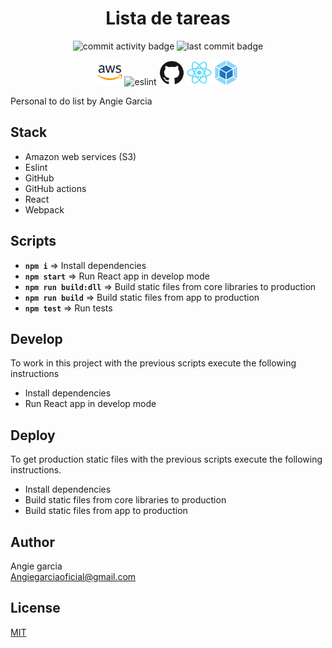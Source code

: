 <h1 align="center">Lista de tareas</h1>

<p align="center">
  <img src="https://img.shields.io/github/commit-activity/m/AngieGarcia1989/lista-de-tareas-React?logo=github" alt="commit activity badge">
  <img src="https://img.shields.io/github/last-commit/AngieGarcia1989/lista-de-tareas-React?logo=github" alt="last commit badge">
</p>

<p align="center">
  <img src="https://raw.githubusercontent.com/devicons/devicon/9c6bfdb9783cdfe1018666ed76adcfd3eab6fad6/icons/amazonwebservices/amazonwebservices-original.svg" alt="AWS" width="40" height="40"/>
  <img src="https://simpleicons.org/icons/eslint.svg" alt="eslint" width="40" height="40"/>
  <img src="https://raw.githubusercontent.com/devicons/devicon/9c6bfdb9783cdfe1018666ed76adcfd3eab6fad6/icons/github/github-original.svg" alt="github" width="40" height="40"/>
  <img src="https://raw.githubusercontent.com/devicons/devicon/9c6bfdb9783cdfe1018666ed76adcfd3eab6fad6/icons/react/react-original.svg" alt="react" width="40" height="40"/>
  <img src="https://raw.githubusercontent.com/devicons/devicon/9c6bfdb9783cdfe1018666ed76adcfd3eab6fad6/icons/webpack/webpack-original.svg" alt="webpack" width="40" height="40"/>
</p>

Personal to do list by Angie Garcia

## Stack

- Amazon web services (S3)
- Eslint
- GitHub
- GitHub actions
- React
- Webpack

## Scripts

- **`npm i`** => Install dependencies
- **`npm start`** => Run React app in develop mode
- **`npm run build:dll`** => Build static files from core libraries to production 
- **`npm run build`** => Build static files from app to production 
- **`npm test`** => Run tests

## Develop

To work in this project with the previous scripts execute the following instructions

- Install dependencies
- Run React app in develop mode

## Deploy

To get production static files with the previous scripts execute the following instructions.

- Install dependencies
- Build static files from core libraries to production 
- Build static files from app to production 

## Author

Angie garcia  
Angiegarciaoficial@gmail.com

## License

[MIT](./LICENSE)
